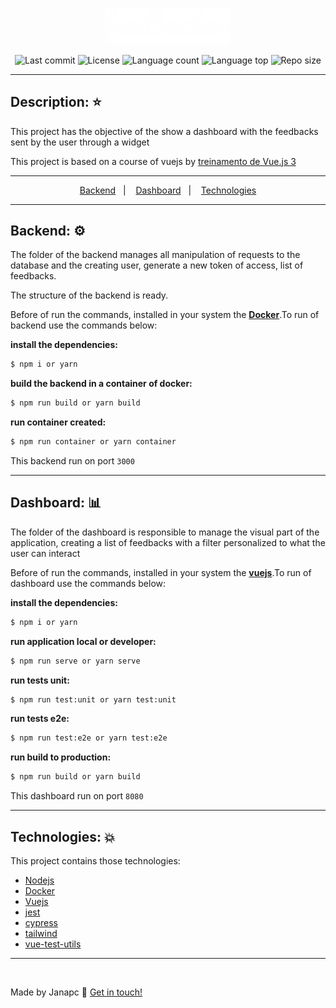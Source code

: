 
<p align="center">
    <img alt="Janapc logo" src="./dashboard/src/assets/images/logo_white.png" width="200" />
</p>

<p align="center">
  <img alt="Last commit" src="https://img.shields.io/github/last-commit/janapc/feedbacker"/>
  <img alt="License" src="https://img.shields.io/github/license/janapc/feedbacker"/>
  <img alt="Language count" src="https://img.shields.io/github/languages/count/janapc/feedbacker"/>
  <img alt="Language top" src="https://img.shields.io/github/languages/top/janapc/feedbacker"/>
  <img alt="Repo size" src="https://img.shields.io/github/repo-size/janapc/feedbacker"/>
</p>

***

## Description: :star:

<p>This project has the objective of the show a dashboard with the feedbacks sent by the user through a widget</p>
<p>This project is based on a course of vuejs by <a href="https://treinamento.vuejsbrasil.org/">treinamento de Vue.js 3</a></p>

***

<p align="center">
  <a href="#backend-gear">Backend</a>&nbsp;&nbsp;&nbsp;|&nbsp;&nbsp;&nbsp;
  <a href="#dashboard-bar_chart">Dashboard</a>&nbsp;&nbsp;&nbsp;|&nbsp;&nbsp;&nbsp;
  <a href="#technologies-boom">Technologies</a>
</p>

***

## Backend: :gear:
The folder of the backend manages all manipulation of requests to the database and the creating user, generate a new token of access, list of feedbacks.

The structure of the backend is ready.

Before of run the commands, installed in your system the <a href="https://www.docker.com/get-started">**Docker**</a>.To run of backend use the commands below:

**install the dependencies:**
```sh
$ npm i or yarn
```
**build the backend in a container of docker:**
```sh
$ npm run build or yarn build
```
**run container created:**
```sh
$ npm run container or yarn container
```

This backend run on port ```3000```

***

## Dashboard: :bar_chart:
The folder of the dashboard is responsible to manage the visual part of the application, creating a list of feedbacks with a filter personalized to what the user can interact

Before of run the commands, installed in your system the <a href="https://vuejs.org/">**vuejs**</a>.To run of dashboard use the commands below:

**install the dependencies:**
```sh
$ npm i or yarn
```
**run application local or developer:**
```sh
$ npm run serve or yarn serve
```
**run tests unit:**
```sh
$ npm run test:unit or yarn test:unit
```
**run tests e2e:**
```sh
$ npm run test:e2e or yarn test:e2e
```
**run build to production:**
```sh
$ npm run build or yarn build
```

This dashboard run on port ```8080```

***

## Technologies: :boom:
This project contains those technologies:

- [Nodejs](https://nodejs.org/en/)
- [Docker](https://www.docker.com/)
- [Vuejs](https://vuejs.org/)
- [jest](https://jestjs.io/)
- [cypress](https://www.cypress.io/)
- [tailwind](https://tailwindcss.com/)
- [vue-test-utils](https://vue-test-utils.vuejs.org/)

***

<br>

Made by Janapc :metal: [Get in touch!](https://www.linkedin.com/in/janaina-pedrina/)
